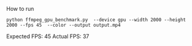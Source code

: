 How to run

```
python ffmpeg_gpu_benchmark.py  --device gpu --width 2000 --height 2000 --fps 45  --color --output output.mp4
```

Expected FPS: 45
Actual FPS: 37
